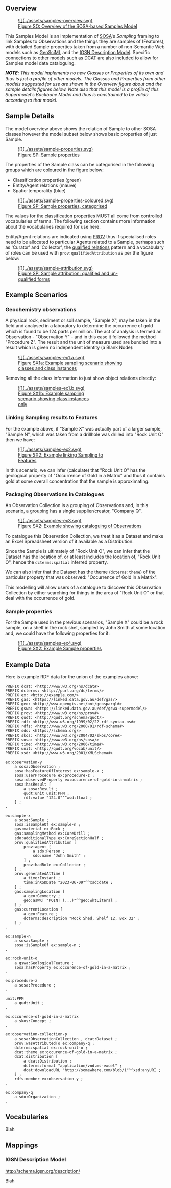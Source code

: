 ## Overview

<a href="../../assets/samples-overview.svg">
<figure id="figure-bh" markdown style="width:100%">
  ![](../assets/samples-overview.svg)
  <figcaption>Figure SO: Overview of the SOSA-based Samples Model</figcaption>
</figure>
</a>

This Samples Model is an implementation of [SOSA](../background.md#sosa)'s _Sampling_ framing to link Samples to Observations and the things they are samples of (Features), with detailed Sample properties taken from a number of non-Semantic Web models such as [GeoSciML](../background.md#geosciml) and the [IGSN Description Model](#igsn-description-model). Specific connections to other models such as [DCAT](../background.md#dcat) are also included to allow for Samples model data cataloguing.

_**NOTE**: This model implements no new Classes or Properties of its own and thus is just a profile of other models. The Classes and Properties from other models suggested for use are shown in the Overview figure about and the sample details figures below. Note also that this model is a profile of this Supermodel's Backbone Model and thus is constrained to be valida according to that model._

## Sample Details

The model overview above shows the relation of Sample to other SOSA classes however the model subset below shows basic properties of just Sample.

<a href="../../assets/sample-properties.svg">
<figure id="figure-bh" markdown style="width:70%">
  ![](../assets/sample-properties.svg)
  <figcaption>Figure SP: Sample properties</figcaption>
</figure>
</a>

The properties of the Sample class can be categorised in the following groups which are coloured in the figure below:

* Classification properties (green)
* Entity/Agent relations (mauve)
* Spatio-temporality (blue)

<a href="../../assets/sample-properties-coloured.svg">
<figure id="figure-bh" markdown style="width:70%">
  ![](../assets/sample-properties-coloured.svg)
  <figcaption>Figure SP: Sample properties, categorised</figcaption>
</figure>
</a>

The values for the classification properties MUST all come from controlled vocabularies of terms. The following section contains more information about the vocabularies required for use here.

Entity/Agent relations are indicated using [PROV](../background.md#prov) thus if specialised roles need to be allocated to particular Agents related to a Sample, perhaps such as 'Curator' and 'Collector', the [qualified relations](https://patterns.dataincubator.org/book/qualified-relation.html) pattern and a vocabulary of roles can be used with `prov:qualifiedAttribution` as per the figure below:

<a href="../../assets/sample-attribution.svg">
<figure id="figure-bh" markdown style="width:70%">
  ![](../assets/sample-attribution.svg)
  <figcaption>Figure SP: Sample attribution: qualified and un-qualified forms</figcaption>
</figure>
</a>

## Example Scenarios

### Geochemistry observations

A physical rock, sediment or soil sample, "Sample X", may be taken in the field and analysed in a laboratory to determine the occurrence of gold which is found to be 124 parts per million. The act of analysis is termed an Observation - "Observation Y" - and in this case it followed the method "Procedure Z". The result and the unit of measure used are bundled into a result which is given no independent identity (a Blank Node):

<a href="../../assets/samples-ex1.a.svg">
<figure id="figure-bh" markdown style="width:70%">
  ![](../assets/samples-ex1.a.svg)
  <figcaption>Figure SX1a: Example sampling scenario showing classes and class instances</figcaption>
</figure>
</a>

Removing all the class information to just show object relations directly:

<a href="../../assets/samples-ex1.b.svg">
<figure id="figure-bh" markdown style="width:50%">
  ![](../assets/samples-ex1.b.svg)
  <figcaption>Figure SX1b: Example sampling scenario showing class instances only</figcaption>
</figure>
</a>

### Linking Sampling results to Features

For the example above, if "Sample X" was actually part of a larger sample, "Sample N", which was taken from a drillhole was drilled into "Rock Unit O" then we have:

<a href="../../assets/samples-ex2.svg">
<figure id="figure-bh" markdown style="width:60%">
  ![](../assets/samples-ex2.svg)
  <figcaption>Figure SX2: Example linking Sampling to Features</figcaption>
</figure>
</a>

In this scenario, we can infer (calculate) that "Rock Unit O" has the geological property of "Occurrence of Gold in a Matrix" and thus it contains gold at some overall concentration that the sample is approximating.

### Packaging Observations in Catalogues

An Observation Collection is a grouping of Observations and, in this scenario, a grouping has a single supplier/creator, "Company Q". 

<a href="../../assets/samples-ex3.svg">
<figure id="figure-bh" markdown style="width:100%">
  ![](../assets/samples-ex3.svg)
  <figcaption>Figure SX2: Example showing cataloguing of Observations</figcaption>
</figure>
</a>

To catalogue this Observation Collection, we treat it as a Dataset and make an Excel Spreadsheet version of it available as a Distribution.

Since the Sample is ultimately of "Rock Unit O", we can infer that the Dataset has the location of, or at least includes the location of, "Rock Unit O", hence the `dcterms:spatial` inferred property.

We can also infer that the Dataset has the theme (`dcterms:theme`) of the particular property that was observed: "Occurrence of Gold in a Matrix".

This modelling will allow users of a catalogue to discover this Observation Collection by either searching for things in the area of "Rock Unit O" or that deal with the occurrence of gold.

### Sample properties

For the Sample used in the previous scenarios, "Sample X" could be a rock sample, on a shelf in the rock shet, sampled by John Smith at some location and, we could have the following properties for it:

<a href="../../assets/samples-ex4.svg">
<figure id="figure-bh" markdown style="width:100%">
  ![](../assets/samples-ex4.svg)
  <figcaption>Figure SX2: Example Sample properties</figcaption>
</figure>
</a>


## Example Data

Here is example RDF data for the union of the examples above:

```
PREFIX dcat: <http://www.w3.org/ns/dcat#>
PREFIX dcterms: <http://purl.org/dc/terms/>
PREFIX ex: <http://example.com/>
PREFIX gas: <https://linked.data.gov.au/def/gas/>
PREFIX geo: <http://www.opengis.net/ont/geosparql#>
PREFIX gswa: <https://linked.data.gov.au/def/gswa-supermodel/>
PREFIX prov: <http://www.w3.org/ns/prov#>
PREFIX qudt: <http://qudt.org/schema/qudt/>
PREFIX rdf: <http://www.w3.org/1999/02/22-rdf-syntax-ns#>
PREFIX rdfs: <http://www.w3.org/2000/01/rdf-schema#>
PREFIX sdo: <https://schema.org/>
PREFIX skos: <http://www.w3.org/2004/02/skos/core#>
PREFIX sosa: <http://www.w3.org/ns/sosa/>
PREFIX time: <http://www.w3.org/2006/time#>
PREFIX unit: <http://qudt.org/vocab/unit/>
PREFIX xsd: <http://www.w3.org/2001/XMLSchema#>

ex:observation-y
    a sosa:Observation ;
    sosa:hasFeatureOfInterest ex:sample-x ;
    sosa:userProcedure ex:procedure-z ;
    sosa:observedProperty ex:occurence-of-gold-in-a-matrix ;
    sosa:hasResult [
        a sosa:Result ;
        qudt:unit unit:PPM ;
        rdf:value "124.0"^^xsd:float ;
    ] ;
.

ex:sample-x
    a sosa:Sample ;
    sosa:isSampleOf ex:sample-n ;
    gas:material ex:Rock ;
    gas:samplingMethod ex:CoreDrill ;
    sdo:additionalType ex:CoreSectionHalf ;
    prov:qualifiedAttribution [
        prov:agent [
            a sdo:Person ;
            sdo:name "John Smith" ;
        ] ;
        prov:hadRole ex:Collector ;
    ] ;
    prov:generatedAtTime [
        a time:Instant ;
        time:inXSDDate "2023-06-09"^^xsd:date ;
    ] ;
    gas:samplingLocation [
        a geo:Geometry ;
        geo:asWKT "POINT (...)"^^geo:wktLiteral ;
    ] ;
    gas:currentLocation [
        a geo:Feature ;
        dcterms:description "Rock Shed, Shelf 12, Box 32" ;
    ] ;
.

ex:sample-n
    a sosa:Sample ;
    sosa:isSampleOf ex:sample-n ;
.

ex:rock-unit-o
    a gswa:GeologicalFeature ;
    sosa:hasProperty ex:occurence-of-gold-in-a-matrix ;
.

ex:procedure-z
    a sosa:Procedure ;
.

unit:PPM
    a qudt:Unit ;
.

ex:occurence-of-gold-in-a-matrix
    a skos:Concept ;
.

ex:observation-collection-p
    a sosa:ObservationCollection , dcat:Dataset ;
    prov:wasAttributedTo ex:company-q ;
    dcterms:spatial ex:rock-unit-o ;
    dcat:theme ex:occurence-of-gold-in-a-matrix ;
    dcat:distribution [
        a dcat:Distribution ;
        dcterms:format "application/vnd.ms-excel" ;
        dcat:downloadURL "http://somewhere.com/blob/1"^^xsd:anyURI ;
    ] ;
    rdfs:member ex:observation-y ;
.

ex:company-q 
    a sdo:Organization ;
.
```

## Vocabularies

Blah

## Mappings

### IGSN Description Model

<http://schema.igsn.org/description/>

Blah